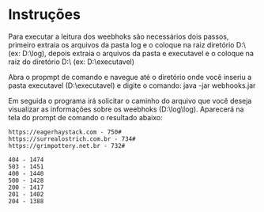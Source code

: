 # Instruções

Para executar a leitura dos weebhoks são necessários dois passos, primeiro extraia os arquivos da pasta log e o coloque na raiz diretório D:\ (ex: D:\log), depois extraia o arquivos da pasta e executavel e o coloque na raiz do diretório D:\ (ex: D:\executavel)

Abra o propmpt de comando e navegue até o diretório onde você inseriu a pasta executavel (D:\executavel) e digite o comando: java -jar webhooks.jar

Em seguida o programa irá solicitar o caminho do arquivo que você deseja visualizar as informações sobre os weebhoks (D:\log\log).
Aparecerá na tela do prompt de comando o resultado abaixo:
```
https://eagerhaystack.com - 750#
https://surrealostrich.com.br - 734#
https://grimpottery.net.br - 732#

404 - 1474
503 - 1451
400 - 1440
500 - 1428
200 - 1417
201 - 1402
204 - 1388
```
